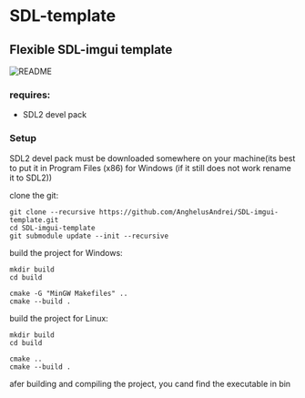 # SDL-template
## Flexible SDL-imgui template

![README](https://user-images.githubusercontent.com/73694888/228629424-d5397c8a-3faa-4ca0-a1a3-2b9d5b0b3df5.png)

### requires:
* SDL2 devel pack

### Setup
SDL2 devel pack must be downloaded somewhere on your machine(its best to put it in Program Files (x86) for Windows (if it still does not work rename it to SDL2))


clone the git:
```
git clone --recursive https://github.com/AnghelusAndrei/SDL-imgui-template.git
cd SDL-imgui-template
git submodule update --init --recursive
```

build the project for Windows:
```
mkdir build
cd build

cmake -G "MinGW Makefiles" .. 
cmake --build .
```

build the project for Linux:
```
mkdir build
cd build

cmake .. 
cmake --build .
```

afer building and compiling the project, you cand find the executable in bin
